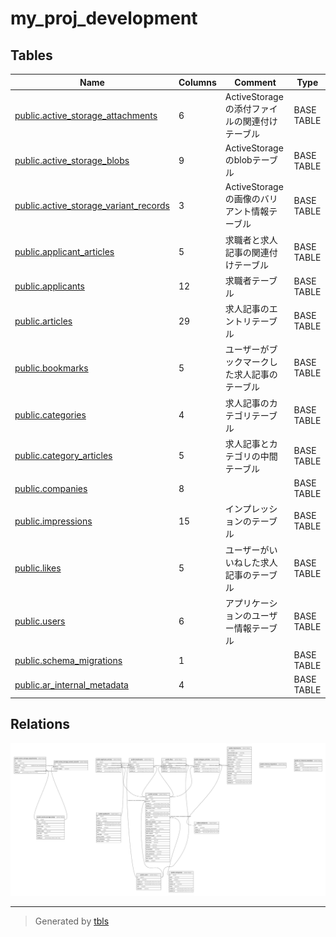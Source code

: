 # my_proj_development

## Tables

| Name | Columns | Comment | Type |
| ---- | ------- | ------- | ---- |
| [public.active_storage_attachments](public.active_storage_attachments.md) | 6 | ActiveStorageの添付ファイルの関連付けテーブル | BASE TABLE |
| [public.active_storage_blobs](public.active_storage_blobs.md) | 9 | ActiveStorageのblobテーブル | BASE TABLE |
| [public.active_storage_variant_records](public.active_storage_variant_records.md) | 3 | ActiveStorageの画像のバリアント情報テーブル | BASE TABLE |
| [public.applicant_articles](public.applicant_articles.md) | 5 | 求職者と求人記事の関連付けテーブル | BASE TABLE |
| [public.applicants](public.applicants.md) | 12 | 求職者テーブル | BASE TABLE |
| [public.articles](public.articles.md) | 29 | 求人記事のエントリテーブル | BASE TABLE |
| [public.bookmarks](public.bookmarks.md) | 5 | ユーザーがブックマークした求人記事のテーブル | BASE TABLE |
| [public.categories](public.categories.md) | 4 | 求人記事のカテゴリテーブル | BASE TABLE |
| [public.category_articles](public.category_articles.md) | 5 | 求人記事とカテゴリの中間テーブル | BASE TABLE |
| [public.companies](public.companies.md) | 8 |  | BASE TABLE |
| [public.impressions](public.impressions.md) | 15 | インプレッションのテーブル | BASE TABLE |
| [public.likes](public.likes.md) | 5 | ユーザーがいいねした求人記事のテーブル | BASE TABLE |
| [public.users](public.users.md) | 6 | アプリケーションのユーザー情報テーブル | BASE TABLE |
| [public.schema_migrations](public.schema_migrations.md) | 1 |  | BASE TABLE |
| [public.ar_internal_metadata](public.ar_internal_metadata.md) | 4 |  | BASE TABLE |

## Relations

![er](schema.svg)

---

> Generated by [tbls](https://github.com/k1LoW/tbls)
